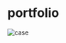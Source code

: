 # portfolio

![case](https://user-images.githubusercontent.com/30545005/29444086-5afe95bc-840f-11e7-9950-6195b88eb213.jpg)
